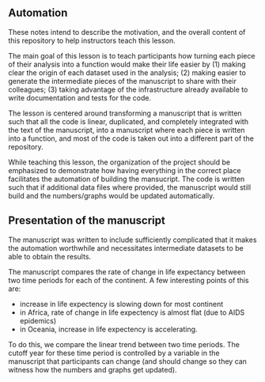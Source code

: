 ## Automation

These notes intend to describe the motivation, and the overall content of this
repository to help instructors teach this lesson.

The main goal of this lesson is to teach participants how turning each piece of
their analysis into a function would make their life easier by (1) making clear
the origin of each dataset used in the analysis; (2) making easier to generate
the intermediate pieces of the manuscript to share with their colleagues; (3)
taking advantage of the infrastructure already available to write documentation
and tests for the code.

The lesson is centered around transforming a manuscript that is written such
that all the code is linear, duplicated, and completely integrated with the text
of the manuscript, into a manuscript where each piece is written into a
function, and most of the code is taken out into a different part of the
repository.

While teaching this lesson, the organization of the project should be emphasized
to demonstrate how having everything in the correct place facilitates the
automation of building the mansucript. The code is written such that if
additional data files where provided, the manuscript would still build and the
numbers/graphs would be updated automatically.

## Presentation of the manuscript

The manuscript was written to include sufficiently complicated that it makes the
automation worthwhile and necessitates intermediate datasets to be able to
obtain the results.

The manuscript compares the rate of change in life expectancy between two time
periods for each of the continent. A few interesting points of this are:
- increase in life expectency is slowing down for most continent
- in Africa, rate of change in life expectency is almost flat (due to AIDS
epidemics)
- in Oceania, increase in life expectency is accelerating.

To do this, we compare the linear trend between two time periods. The cutoff
year for these time period is controlled by a variable in the manuscript that
participants can change (and should change so they can witness how the numbers
and graphs get updated).
